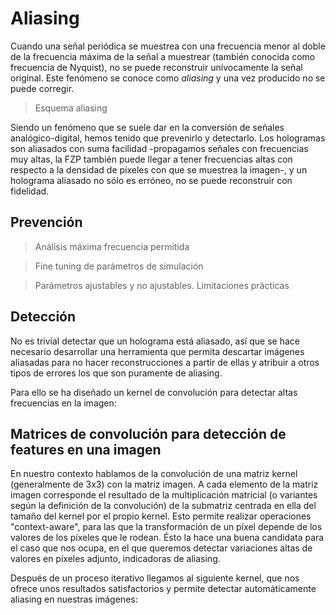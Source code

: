 # Aliasing

Cuando una señal periódica se muestrea con una frecuencia menor al doble de la frecuencia máxima de la señal a muestrear (también conocida como frecuencia de Nyquist), no se puede reconstruir unívocamente la señal original. Este fenómeno se conoce como *aliasing* y una vez producido no se puede corregir. 

>Esquema aliasing

Siendo un fenómeno que se suele dar en la conversión de señales analógico-digital, hemos tenido que prevenirlo y detectarlo. Los hologramas son aliasados con suma facilidad -propagamos señales con frecuencias muy altas, la FZP también puede llegar a tener frecuencias altas con respecto a la densidad de píxeles con que se muestrea la imagen-, y un holograma aliasado no sólo es erróneo, no se puede reconstruir con fidelidad.

## Prevención

>Análisis máxima frecuencia permitida

>Fine tuning de parámetros de simulación

>Parámetros ajustables y no ajustables. Limitaciones prácticas

## Detección

No es trivial detectar que un holograma está aliasado, así que se hace necesario desarrollar una herramienta que permita descartar imágenes aliasadas para no hacer reconstrucciones a partir de ellas y atribuir a otros tipos de errores los que son puramente de aliasing. 

Para ello se ha diseñado un kernel de convolución para detectar altas frecuencias en la imagen:

## Matrices de convolución para detección de features en una imagen

En nuestro contexto hablamos de la convolución de una matriz kernel (generalmente de 3x3) con la matriz imagen. A cada elemento de la matriz imagen corresponde el resultado de la multiplicación matricial (o variantes según la definición de la convolución) de la submatriz centrada en ella del tamaño del kernel por el propio kernel. Esto permite realizar operaciones "context-aware", para las que la transformación de un píxel depende de los valores de los píxeles que le rodean. Ésto la hace una buena candidata para el caso que nos ocupa, en el que queremos detectar variaciones altas de valores en píxeles adjunto, indicadoras de aliasing. 

Después de un proceso iterativo llegamos al siguiente kernel, que nos ofrece unos resultados satisfactorios y permite detectar automáticamente aliasing en nuestras imágenes:
